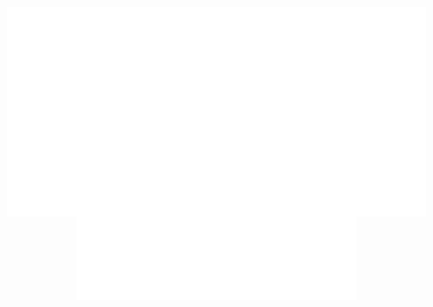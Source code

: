 <div align="center">

<img src="assets/logo.svg" alt="" style="scale: 1.5; margin: 90px 0 -100px"/>

### Solutions for [Advent of Code](https://adventofcode.com/) in [Rust](https://www.rust-lang.org/), 2021. Made by Frank.


<img src="assets/progress.svg" alt="" />

</div>
